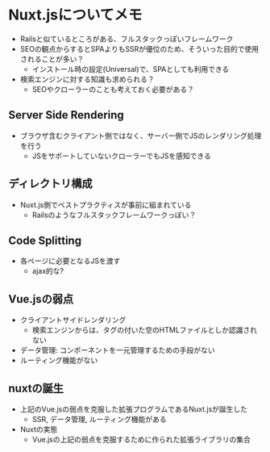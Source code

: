 # Nuxt.jsについてメモ

- Railsと似ているところがある、フルスタックっぽいフレームワーク
- SEOの観点からするとSPAよりもSSRが優位のため、そういった目的で使用されることが多い？
  - インストール時の設定(Universal)で、SPAとしても利用できる
- 検索エンジンに対する知識も求められる？
  - SEOやクローラーのことも考えておく必要がある？

## Server Side Rendering

- ブラウザ含むクライアント側ではなく、サーバー側でJSのレンダリング処理を行う
  - JSをサポートしていないクローラーでもJSを感知できる

## ディレクトリ構成

- Nuxt.js側でベストプラクティスが事前に組まれている
  - Railsのようなフルスタックフレームワークっぽい？

## Code Splitting

- 各ページに必要となるJSを渡す
  - ajax的な?

## Vue.jsの弱点

- クライアントサイドレンダリング
  - 検索エンジンからは、タグの付いた空のHTMLファイルとしか認識されない
- データ管理: コンポーネントを一元管理するための手段がない
- ルーティング機能がない

## nuxtの誕生
- 上記のVue.jsの弱点を克服した拡張プログラムであるNuxt.jsが誕生した
  - SSR, データ管理, ルーティング機能がある
- Nuxtの実態
  - Vue.jsの上記の弱点を克服するために作られた拡張ライブラリの集合


